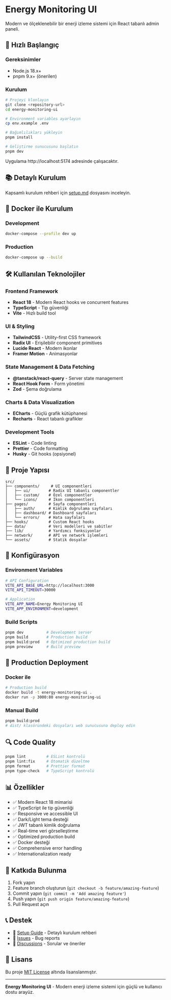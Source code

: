# Energy Monitoring UI

Modern ve ölçeklenebilir bir enerji izleme sistemi için React tabanlı admin paneli.

## 🚀 Hızlı Başlangıç

### Gereksinimler
- Node.js 18.x+
- pnpm 9.x+ (önerilen)

### Kurulum
```bash
# Projeyi klonlayın
git clone <repository-url>
cd energy-monitoring-ui

# Environment variables ayarlayın
cp env.example .env

# Bağımlılıkları yükleyin
pnpm install

# Geliştirme sunucusunu başlatın
pnpm dev
```

Uygulama http://localhost:5174 adresinde çalışacaktır.

## 📚 Detaylı Kurulum

Kapsamlı kurulum rehberi için [setup.md](./setup.md) dosyasını inceleyin.

## 🐳 Docker ile Kurulum

### Development
```bash
docker-compose --profile dev up
```

### Production
```bash
docker-compose up --build
```

## 🛠️ Kullanılan Teknolojiler

### Frontend Framework
- **React 18** - Modern React hooks ve concurrent features
- **TypeScript** - Tip güvenliği
- **Vite** - Hızlı build tool

### UI & Styling
- **TailwindCSS** - Utility-first CSS framework
- **Radix UI** - Erişilebilir component primitives
- **Lucide React** - Modern ikonlar
- **Framer Motion** - Animasyonlar

### State Management & Data Fetching
- **@tanstack/react-query** - Server state management
- **React Hook Form** - Form yönetimi
- **Zod** - Şema doğrulama

### Charts & Data Visualization
- **ECharts** - Güçlü grafik kütüphanesi
- **Recharts** - React tabanlı grafikler

### Development Tools
- **ESLint** - Code linting
- **Prettier** - Code formatting
- **Husky** - Git hooks (opsiyonel)

## 📁 Proje Yapısı

```
src/
├── components/     # UI componentleri
│   ├── ui/        # Radix UI tabanlı componentler
│   ├── custom/    # Özel componentler
│   └── icons/     # İkon componentleri
├── pages/         # Sayfa componentleri
│   ├── auth/      # Kimlik doğrulama sayfaları
│   ├── dashboard/ # Dashboard sayfaları
│   └── errors/    # Hata sayfaları
├── hooks/         # Custom React hooks
├── data/          # Veri modelleri ve sabitler
├── lib/           # Yardımcı fonksiyonlar
├── network/       # API ve network işlemleri
└── assets/        # Statik dosyalar
```

## 🔧 Konfigürasyon

### Environment Variables
```bash
# API Configuration
VITE_API_BASE_URL=http://localhost:3000
VITE_API_TIMEOUT=30000

# Application
VITE_APP_NAME=Energy Monitoring UI
VITE_APP_ENVIRONMENT=development
```

### Build Scripts
```bash
pnpm dev          # Development server
pnpm build        # Production build
pnpm build:prod   # Optimized production build
pnpm preview      # Build preview
```

## 🚀 Production Deployment

### Docker ile
```bash
# Production build
docker build -t energy-monitoring-ui .
docker run -p 3000:80 energy-monitoring-ui
```

### Manual Build
```bash
pnpm build:prod
# dist/ klasöründeki dosyaları web sunucusuna deploy edin
```

## 🔍 Code Quality

```bash
pnpm lint         # ESLint kontrolü
pnpm lint:fix     # Otomatik düzeltme
pnpm format       # Prettier format
pnpm type-check   # TypeScript kontrolü
```

## 📊 Özellikler

- ✅ Modern React 18 mimarisi
- ✅ TypeScript ile tip güvenliği
- ✅ Responsive ve accessible UI
- ✅ Dark/Light tema desteği
- ✅ JWT tabanlı kimlik doğrulama
- ✅ Real-time veri görselleştirme
- ✅ Optimized production build
- ✅ Docker desteği
- ✅ Comprehensive error handling
- ✅ Internationalization ready

## 🤝 Katkıda Bulunma

1. Fork yapın
2. Feature branch oluşturun (`git checkout -b feature/amazing-feature`)
3. Commit yapın (`git commit -m 'Add amazing feature'`)
4. Push yapın (`git push origin feature/amazing-feature`)
5. Pull Request açın

## 📞 Destek

- 📖 [Setup Guide](./setup.md) - Detaylı kurulum rehberi
- 🐛 [Issues](https://github.com/your-repo/issues) - Bug reports
- 💬 [Discussions](https://github.com/your-repo/discussions) - Sorular ve öneriler

## 📄 Lisans

Bu proje [MIT License](./LICENSE) altında lisanslanmıştır.

---

**Energy Monitoring UI** - Modern enerji izleme sistemi için güçlü ve kullanıcı dostu arayüz.
